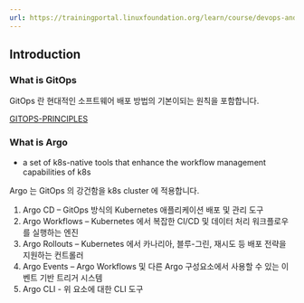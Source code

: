```yaml
---
url: https://trainingportal.linuxfoundation.org/learn/course/devops-and-workflow-management-with-argo-lfs256
---
```


## Introduction

### What is GitOps

GitOps 란 현대적인 소프트웨어 배포 방법의 기본이되는 원칙을 포함합니다.

[GITOPS-PRINCIPLES](../../notes/GITOPS-PRINCIPLES.md)

### What is Argo

- a set of k8s-native tools that enhance the workflow management capabilities of k8s

Argo 는 GitOps 의 강건함을 k8s cluster 에 적용합니다.

1. Argo CD – GitOps 방식의 Kubernetes 애플리케이션 배포 및 관리 도구
2. Argo Workflows – Kubernetes 에서 복잡한 CI/CD 및 데이터 처리 워크플로우를 실행하는 엔진
3. Argo Rollouts – Kubernetes 에서 카나리아, 블루-그린, 재시도 등 배포 전략을 지원하는 컨트롤러
4. Argo Events – Argo Workflows 및 다른 Argo 구성요소에서 사용할 수 있는 이벤트 기반 트리거 시스템
5. Argo CLI - 위 요소에 대한 CLI 도구

